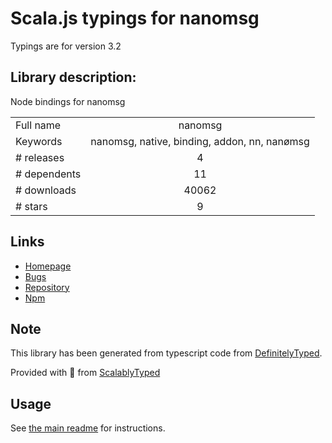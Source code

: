 
# Scala.js typings for nanomsg

Typings are for version 3.2

## Library description:
Node bindings for nanomsg

|                    |                 |
| ------------------ | :-------------: |
| Full name          | nanomsg |
| Keywords           | nanomsg, native, binding, addon, nn, nanømsg |
| # releases         | 4 |
| # dependents       | 11 |
| # downloads        | 40062 |
| # stars            | 9 |

## Links
- [Homepage](https://github.com/nickdesaulniers/node-nanomsg#readme)
- [Bugs](https://github.com/nickdesaulniers/node-nanomsg/issues)
- [Repository](https://github.com/nickdesaulniers/node-nanomsg)
- [Npm](https://www.npmjs.com/package/nanomsg)
    


## Note
This library has been generated from typescript code from [DefinitelyTyped](https://definitelytyped.org).

Provided with :purple_heart: from [ScalablyTyped](https://github.com/oyvindberg/ScalablyTyped)

## Usage
See [the main readme](../../readme.md) for instructions.


